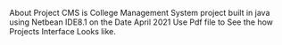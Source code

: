 About
Project CMS is College Management System project built in java using Netbean IDE8.1 on the Date April 2021
Use Pdf file to See the how Projects Interface Looks like.
